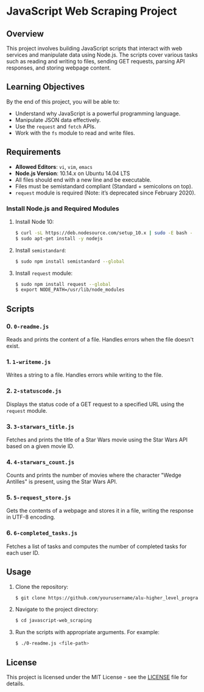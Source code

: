 # JavaScript Web Scraping Project

## Overview
This project involves building JavaScript scripts that interact with web services and manipulate data using Node.js. The scripts cover various tasks such as reading and writing to files, sending GET requests, parsing API responses, and storing webpage content.

## Learning Objectives
By the end of this project, you will be able to:
- Understand why JavaScript is a powerful programming language.
- Manipulate JSON data effectively.
- Use the `request` and `fetch` APIs.
- Work with the `fs` module to read and write files.

## Requirements
- **Allowed Editors**: `vi`, `vim`, `emacs`
- **Node.js Version**: 10.14.x on Ubuntu 14.04 LTS
- All files should end with a new line and be executable.
- Files must be semistandard compliant (Standard + semicolons on top).
- `request` module is required (Note: it’s deprecated since February 2020).

### Install Node.js and Required Modules
1. Install Node 10:
    ```bash
    $ curl -sL https://deb.nodesource.com/setup_10.x | sudo -E bash -
    $ sudo apt-get install -y nodejs
    ```
2. Install `semistandard`:
    ```bash
    $ sudo npm install semistandard --global
    ```
3. Install `request` module:
    ```bash
    $ sudo npm install request --global
    $ export NODE_PATH=/usr/lib/node_modules
    ```

## Scripts

### 0. `0-readme.js`
Reads and prints the content of a file. Handles errors when the file doesn't exist.

### 1. `1-writeme.js`
Writes a string to a file. Handles errors while writing to the file.

### 2. `2-statuscode.js`
Displays the status code of a GET request to a specified URL using the `request` module.

### 3. `3-starwars_title.js`
Fetches and prints the title of a Star Wars movie using the Star Wars API based on a given movie ID.

### 4. `4-starwars_count.js`
Counts and prints the number of movies where the character "Wedge Antilles" is present, using the Star Wars API.

### 5. `5-request_store.js`
Gets the contents of a webpage and stores it in a file, writing the response in UTF-8 encoding.

### 6. `6-completed_tasks.js`
Fetches a list of tasks and computes the number of completed tasks for each user ID.

## Usage
1. Clone the repository:
    ```bash
    $ git clone https://github.com/yourusername/alu-higher_level_programming.git
    ```
2. Navigate to the project directory:
    ```bash
    $ cd javascript-web_scraping
    ```
3. Run the scripts with appropriate arguments. For example:
    ```bash
    $ ./0-readme.js <file-path>
    ```

## License
This project is licensed under the MIT License - see the [LICENSE](LICENSE) file for details.

